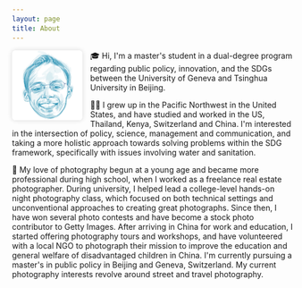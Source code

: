 ```yaml
---
layout: page
title: About
---
```


<img src="../assets/avatar.jpg" alt="Will Rynearson" width="25%" style="
    display: inline-block;
    float: left;
    margin-right: 1em;
    border-radius: 5%;
    box-shadow: 0 0 10px 0 rgba(0, 0, 0, 0.1), 0 0px 10px 0 rgba(0, 0, 0, 0.05);
    "/>

🎓 Hi, I'm a master's student in a dual-degree program regarding public policy, innovation, and the SDGs between the University of Geneva and Tsinghua University in Beijing.

🙋‍♂️ I grew up in the Pacific Northwest in the United States, and have studied and worked in the US, Thailand, Kenya, Switzerland and China. I'm interested in the intersection of policy, science, management and communication, and taking a more holistic approach towards solving problems within the SDG framework, specifically with issues involving water and sanitation.

📸 My love of photography begun at a young age and became more professional during high school, when I worked as a freelance real estate photographer. During university, I helped lead a college-level hands-on night photography class, which focused on both technical settings and unconventional approaches to creating great photographs. Since then, I have won several photo contests and have become a stock photo contributor to Getty Images. After arriving in China for work and education, I started offering photography tours and workshops, and have volunteered with a local NGO to photograph their mission to improve the education and general welfare of disadvantaged children in China. I'm currently pursuing a master's in public policy in Beijing and Geneva, Switzerland. My current photography interests revolve around street and travel photography.
